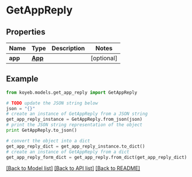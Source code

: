# GetAppReply


## Properties
Name | Type | Description | Notes
------------ | ------------- | ------------- | -------------
**app** | [**App**](App.md) |  | [optional] 

## Example

```python
from koyeb.models.get_app_reply import GetAppReply

# TODO update the JSON string below
json = "{}"
# create an instance of GetAppReply from a JSON string
get_app_reply_instance = GetAppReply.from_json(json)
# print the JSON string representation of the object
print GetAppReply.to_json()

# convert the object into a dict
get_app_reply_dict = get_app_reply_instance.to_dict()
# create an instance of GetAppReply from a dict
get_app_reply_form_dict = get_app_reply.from_dict(get_app_reply_dict)
```
[[Back to Model list]](../README.md#documentation-for-models) [[Back to API list]](../README.md#documentation-for-api-endpoints) [[Back to README]](../README.md)


